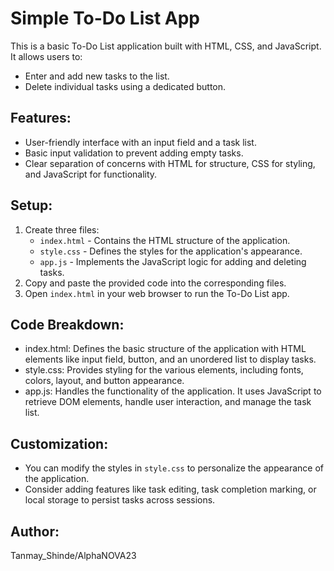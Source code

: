 # Simple To-Do List App

This is a basic To-Do List application built with HTML, CSS, and JavaScript. It allows users to:

- Enter and add new tasks to the list.
- Delete individual tasks using a dedicated button.

## Features:

- User-friendly interface with an input field and a task list.
- Basic input validation to prevent adding empty tasks.
- Clear separation of concerns with HTML for structure, CSS for styling, and JavaScript for functionality.

## Setup:

1. Create three files:
    - `index.html` - Contains the HTML structure of the application.
    - `style.css` - Defines the styles for the application's appearance.
    - `app.js` - Implements the JavaScript logic for adding and deleting tasks.
2. Copy and paste the provided code into the corresponding files.
3. Open `index.html` in your web browser to run the To-Do List app.

## Code Breakdown:

- index.html: Defines the basic structure of the application with HTML elements like input field, button, and an unordered list to display tasks.
- style.css: Provides styling for the various elements, including fonts, colors, layout, and button appearance.
- app.js: Handles the functionality of the application. It uses JavaScript to retrieve DOM elements, handle user interaction, and manage the task list.

## Customization:

- You can modify the styles in `style.css` to personalize the appearance of the application.
- Consider adding features like task editing, task completion marking, or local storage to persist tasks across sessions.

## Author:

Tanmay_Shinde/AlphaNOVA23
